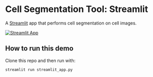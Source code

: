 # Cell Segmentation Tool: Streamlit

A [Streamlit](https://streamlit.io) app that performs cell segmentation on cell images. 

[![Streamlit App](https://static.streamlit.io/badges/streamlit_badge_black_white.svg)](https://streamlit.io)




## How to run this demo

Clone this repo and then run with:
```
streamlit run streamlit_app.py
```


